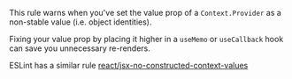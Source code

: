 This rule warns when you've set the value prop of a `Context.Provider` as a non-stable value (i.e. object identities).

Fixing your value prop by placing it higher in a `useMemo` or `useCallback` hook can save you unnecessary re-renders.

ESLint has a similar rule [react/jsx-no-constructed-context-values](https://github.com/jsx-eslint/eslint-plugin-react/blob/master/docs/rules/jsx-no-constructed-context-values.md)